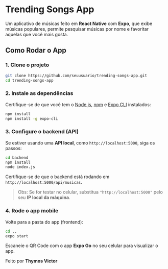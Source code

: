 # Trending Songs App

Um aplicativo de músicas feito em **React Native** com **Expo**, que exibe músicas populares, permite pesquisar músicas por nome e favoritar aquelas que você mais gosta.

## Como Rodar o App

### 1. Clone o projeto

```bash
git clone https://github.com/seuusuario/trending-songs-app.git
cd trending-songs-app
```

### 2. Instale as dependências

Certifique-se de que você tem o [Node.js](https://nodejs.org/), [npm](https://www.npmjs.com/) e [Expo CLI](https://docs.expo.dev/workflow/expo-cli/) instalados:

```bash
npm install
npm install -g expo-cli
```

### 3. Configure o backend (API)

Se estiver usando uma **API local**, como `http://localhost:5000`, siga os passos:

```bash
cd backend
npm install
node index.js
```

Certifique-se de que o backend está rodando em `http://localhost:5000/api/musicas`.

> Obs: Se for testar no celular, substitua `"http://localhost:5000"` pelo seu **IP local da máquina**.

### 4. Rode o app mobile

Volte para a pasta do app (frontend):

```bash
cd ..
expo start
```

Escaneie o QR Code com o app **Expo Go** no seu celular para visualizar o app.

Feito por **Thymos Victor** 


